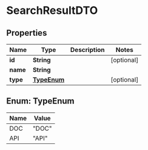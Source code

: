 
# SearchResultDTO

## Properties
Name | Type | Description | Notes
------------ | ------------- | ------------- | -------------
**id** | **String** |  |  [optional]
**name** | **String** |  | 
**type** | [**TypeEnum**](#TypeEnum) |  |  [optional]


<a name="TypeEnum"></a>
## Enum: TypeEnum
Name | Value
---- | -----
DOC | &quot;DOC&quot;
API | &quot;API&quot;



